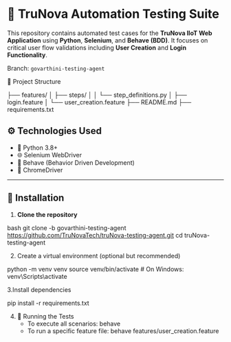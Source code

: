 # 🚀 TruNova Automation Testing Suite

This repository contains automated test cases for the **TruNova IIoT Web Application** using **Python**, **Selenium**, and **Behave (BDD)**. It focuses on critical user flow validations including **User Creation** and **Login Functionality**.

Branch: `govarthini-testing-agent`

 📂 Project Structure

├── features/
│   ├── steps/
│   │   └── step_definitions.py
│   ├── login.feature
│   └── user_creation.feature
├── README.md
├── requirements.txt


## ⚙️ Technologies Used

- 🐍 Python 3.8+
- 🌐 Selenium WebDriver
- 🧪 Behave (Behavior Driven Development)
- 🧰 ChromeDriver

---

## 🔧 Installation

1. **Clone the repository**

bash
  git clone -b govarthini-testing-agent https://github.com/TruNovaTech/truNova-testing-agent.git
  cd truNova-testing-agent
  
2. Create a virtual environment (optional but recommended)

  python -m venv venv
  source venv/bin/activate  # On Windows: venv\Scripts\activate

3.Install dependencies

  pip install -r requirements.txt

4. 🚀 Running the Tests
    * To execute all scenarios:
          behave
    * To run a specific feature file:
        behave features/user_creation.feature
